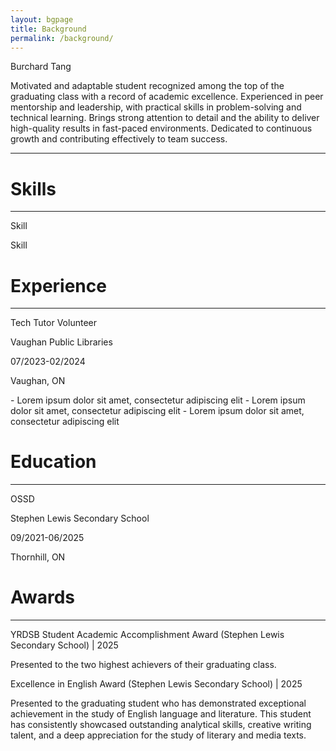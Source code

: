 ```yaml
---
layout: bgpage
title: Background
permalink: /background/
---
```


<div class="bgpage-title">Burchard Tang</div>

Motivated and adaptable student recognized among the top of the graduating class with a record of academic excellence. Experienced in peer mentorship and leadership, with practical skills in problem-solving and technical learning. Brings strong attention to detail and the ability to deliver high-quality results in fast-paced environments. Dedicated to continuous growth and contributing effectively to team success.

---
# Skills
---
<div class="skill-list">
<!--
    <p>Skill1</p>
    <p>Skill2</p>
    <p>Skill3</p>
-->
    <p>Skill</p>
    <p>Skill</p>
</div>

# Experience
---
<div class="experience-entry">
    <p class="role">Tech Tutor Volunteer</p>
    <p class="company">Vaughan Public Libraries</p>
    <div class="time-loc-row"><p>07/2023-02/2024</p><p>Vaughan, ON</p></div>
</div>
- Lorem ipsum dolor sit amet, consectetur adipiscing elit
- Lorem ipsum dolor sit amet, consectetur adipiscing elit
- Lorem ipsum dolor sit amet, consectetur adipiscing elit

<!--
<div class="experience-entry">
    <p class="role">Role</p>
    <p class="company">Company</p>
    <div class="time-loc-row"><p>XX/20XX-XX/20XX</p><p>City, Ctry</p></div>
</div>
- Lorem ipsum dolor sit amet, consectetur adipiscing elit
- Lorem ipsum dolor sit amet, consectetur adipiscing elit
- Lorem ipsum dolor sit amet, consectetur adipiscing elit
-->

# Education
---
<div class="education-entry">
    <p class="degree">OSSD</p>
    <p class="institution">Stephen Lewis Secondary School</p>
    <div class="time-loc-row"><p>09/2021-06/2025</p><p>Thornhill, ON</p></div>
</div>

<!--
<div class="education-entry">
    <p class="degree">Degree</p>
    <p class="institution">Institution</p>
    <div class="time-loc-row"><p>XX/20XX-XX/20XX</p><p>City, Ctry</p></div>
</div>
-->

# Awards
---
<div class="award-entry">
    <p class="award-title">YRDSB Student Academic Accomplishment Award (Stephen Lewis Secondary School) | 2025</p>
    <p class="award-description">Presented to the two highest achievers of their graduating class.</p>
</div>

<div class="award-entry">
    <p class="award-title">Excellence in English Award (Stephen Lewis Secondary School) | 2025</p>
    <p class="award-description">Presented to the graduating student who has demonstrated exceptional achievement in the study of English language and literature. This student has consistently showcased outstanding analytical skills, creative writing talent, and a deep appreciation for the study of literary and media texts.</p>
</div>

<!--
<div class="award-entry">
    <p class="award-title">Award (institution) 20XX</p>
    <p class="award-description">Lorem ipsum dolor sit amet, consectetur adipiscing elit</p>
</div>
-->

